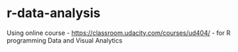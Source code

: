 # r-data-analysis
Using online course - https://classroom.udacity.com/courses/ud404/ - for R programming Data and Visual Analytics
